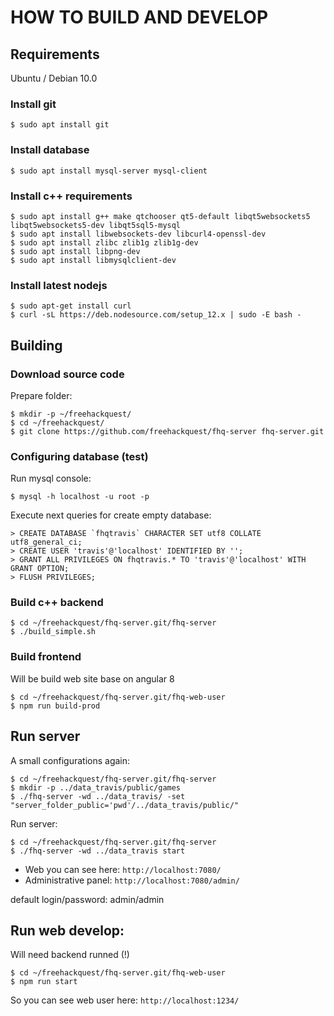 # HOW TO BUILD AND DEVELOP

## Requirements

Ubuntu / Debian 10.0

### Install git

```
$ sudo apt install git
```


### Install database

```
$ sudo apt install mysql-server mysql-client
```

### Install c++ requirements

```
$ sudo apt install g++ make qtchooser qt5-default libqt5websockets5 libqt5websockets5-dev libqt5sql5-mysql
$ sudo apt install libwebsockets-dev libcurl4-openssl-dev
$ sudo apt install zlibc zlib1g zlib1g-dev
$ sudo apt install libpng-dev
$ sudo apt install libmysqlclient-dev
```

### Install latest nodejs

```
$ sudo apt-get install curl
$ curl -sL https://deb.nodesource.com/setup_12.x | sudo -E bash -
```

## Building

### Download source code

Prepare folder:

```
$ mkdir -p ~/freehackquest/
$ cd ~/freehackquest/
$ git clone https://github.com/freehackquest/fhq-server fhq-server.git
```

### Configuring database (test)

Run mysql console:
```
$ mysql -h localhost -u root -p
```

Execute next queries for create empty database:
```
> CREATE DATABASE `fhqtravis` CHARACTER SET utf8 COLLATE utf8_general_ci;
> CREATE USER 'travis'@'localhost' IDENTIFIED BY '';
> GRANT ALL PRIVILEGES ON fhqtravis.* TO 'travis'@'localhost' WITH GRANT OPTION;
> FLUSH PRIVILEGES;
```

### Build c++ backend

```
$ cd ~/freehackquest/fhq-server.git/fhq-server
$ ./build_simple.sh
```

### Build frontend

Will be build web site base on angular 8

```
$ cd ~/freehackquest/fhq-server.git/fhq-web-user
$ npm run build-prod
```

## Run server

A small configurations again:
```
$ cd ~/freehackquest/fhq-server.git/fhq-server
$ mkdir -p ../data_travis/public/games  
$ ./fhq-server -wd ../data_travis/ -set "server_folder_public='pwd'/../data_travis/public/"
```

Run server:
```
$ cd ~/freehackquest/fhq-server.git/fhq-server
$ ./fhq-server -wd ../data_travis start
```

* Web you can see here: `http://localhost:7080/`
* Administrative panel: `http://localhost:7080/admin/`

default login/password: admin/admin


## Run web develop:

Will need backend runned (!)

```
$ cd ~/freehackquest/fhq-server.git/fhq-web-user
$ npm run start
```

So you can see web user here: `http://localhost:1234/`